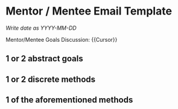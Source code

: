 # Mentor / Mentee Email Template

*Write date as YYYY-MM-DD*

Mentor/Mentee Goals Discussion: {{Cursor}}

## 1 or 2 abstract goals
## 1 or 2 discrete methods
## 1 of the aforementioned methods
